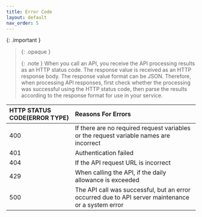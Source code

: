 ```yaml
---
title: Error Code
layout: default
nav_order: 5
---
```


{: .important }
> {: .opaque }
> <div markdown="block">
> {: .note }
> When you call an API, you receive the API processing results as an HTTP status code.
> The response value is received as an HTTP response body. The response value format can be JSON.
> Therefore, when processing API responses, first check whether the processing was successful using the HTTP status code, then parse the results according to the response format for use in your service.
> </div>


| HTTP STATUS CODE(ERROR TYPE) | Reasons For Errors |
|:-------------|:------------------|
| 400           | If there are no required request variables or the request variable names are incorrect |
| 401 | Authentication failed |
| 404           | If the API request URL is incorrect |
| 429           | When calling the API, if the daily allowance is exceeded |
| 500           | The API call was successful, but an error occurred due to API server maintenance or a system error |